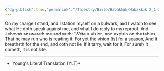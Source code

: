 ```yaml
---
{"dg-publish":true,"permalink":"/Tapestry/Bible/Habakkuk/Habakkuk 2_1-3/","title":"Habakkuk 2:1–3","hide":true,"tags":["bible-verse","bible-verse"],"dgHomeLink":true,"dgShowLocalGraph":true,"dgEnableSearch":true}
---
```



On my charge I stand, and I station myself on a bulwark, and I watch to see what He doth speak against me, and what I do reply to my reproof.
And Jehovah answereth me and saith: `Write a vision, and explain on the tables, That he may run who is reading it.
For yet the vision [is] for a season, And it breatheth for the end, and doth not lie, If it tarry, wait for it, For surely it cometh, it is not late.

---
* Young's Literal Translation (YLT)*